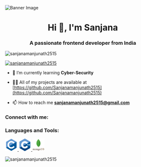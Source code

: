 <img src="https://static.vecteezy.com/system/resources/thumbnails/004/272/479/small/programming-code-coding-or-hacker-background-programming-code-icon-made-with-binary-code-digital-binary-data-and-streaming-digital-code-matrix-background-with-digits-1-0-illustration-vector.jpg" alt="Banner Image" style="width:90%; height:10%;">





<h1 align="center">Hi 👋, I'm Sanjana</h1>
<h3 align="center">A passionate frontend developer from India</h3>


<p align="left"> <img src="https://komarev.com/ghpvc/?username=sanjanamanjunath2515&label=Profile%20views&color=0e75b6&style=flat" alt="sanjanamanjunath2515" /> </p>

<p align="left"> <a href="https://github.com/ryo-ma/github-profile-trophy"><img src="https://github-profile-trophy.vercel.app/?username=sanjanamanjunath2515" alt="sanjanamanjunath2515" /></a> </p>

- 🌱 I’m currently learning **Cyber-Security**

- 👨‍💻 All of my projects are available at [https://github.com/Sanjanamanjunath2515](https://github.com/Sanjanamanjunath2515)

- 📫 How to reach me **sanjanamanjunath2515@gmail.com**

<h3 align="left">Connect with me:</h3>
<p align="left">
</p>

<h3 align="left">Languages and Tools:</h3>
<p align="left"> <a href="https://www.cprogramming.com/" target="_blank" rel="noreferrer"> <img src="https://raw.githubusercontent.com/devicons/devicon/master/icons/c/c-original.svg" alt="c" width="40" height="40"/> </a> <a href="https://www.w3schools.com/cpp/" target="_blank" rel="noreferrer"> <img src="https://raw.githubusercontent.com/devicons/devicon/master/icons/cplusplus/cplusplus-original.svg" alt="cplusplus" width="40" height="40"/> </a> <a href="https://www.mongodb.com/" target="_blank" rel="noreferrer"> <img src="https://raw.githubusercontent.com/devicons/devicon/master/icons/mongodb/mongodb-original-wordmark.svg" alt="mongodb" width="40" height="40"/> </a> </p>

<p><img align="center" src="https://github-readme-stats.vercel.app/api/top-langs?username=sanjanamanjunath2515&show_icons=true&locale=en&layout=compact" alt="sanjanamanjunath2515" /></p>
